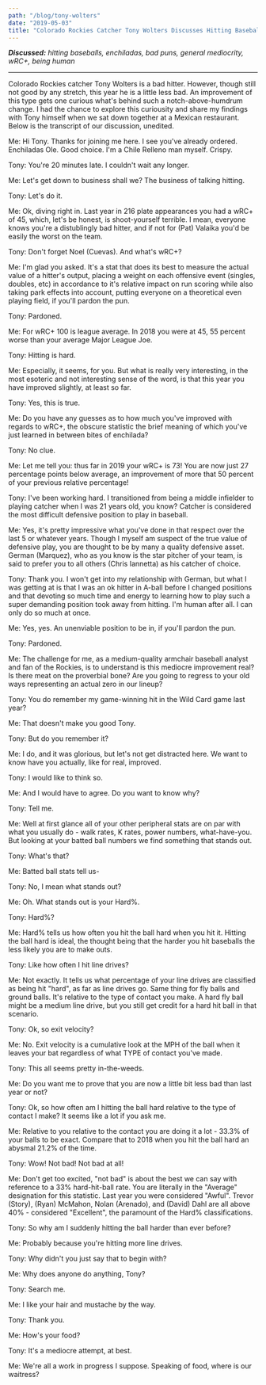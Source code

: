 ```yaml
---
path: "/blog/tony-wolters"
date: "2019-05-03"
title: "Colorado Rockies Catcher Tony Wolters Discusses Hitting Baseballs: An Interview"
---
```


***Discussed:*** *hitting baseballs, enchiladas, bad puns, general mediocrity, wRC+, being human*

<hr />

Colorado Rockies catcher Tony Wolters is a bad hitter. However, though still not good by any stretch, this year he is
a little less bad. An improvement of this type gets one curious what's behind such a notch-above-humdrum change. I had the chance to explore this curiousity and share my findings with Tony himself when we sat down together at a Mexican restaurant. Below is the transcript of our discussion, unedited.

Me: Hi Tony. Thanks for joining me here. I see you've already
ordered. Enchiladas Ole. Good choice. I'm a Chile Relleno man myself. Crispy.

Tony: You're 20 minutes late. I couldn't wait any longer.

Me: Let's get down to business shall we? The business of talking hitting.

Tony: Let's do it.

Me: Ok, diving right in. Last year in 216 plate appearances you had a wRC+ of 45, which, let's be honest, is
shoot-yourself terrible. I mean, everyone knows you're a distublingly bad hitter, and
if not for (Pat) Valaika you'd be easily the worst on the team.

Tony: Don't forget Noel (Cuevas). And what's wRC+?

Me: I'm glad you asked. It's a stat that does its best to measure the actual value of a hitter's
output, placing a weight on each offensive event (singles, doubles, etc) in accordance to it's relative impact on run
scoring while also taking park effects into account, putting everyone on
a theoretical even playing field, if you'll pardon the pun. 

Tony: Pardoned. 

Me: For wRC+ 100 is league average. In 2018 you were at 45, 55 percent worse than
your average Major League Joe.

Tony: Hitting is hard. 

Me: Especially, it seems, for you. But what is really very interesting, in the
most esoteric and not interesting sense of the word, is that this year you have
improved slightly, at least so far. 

Tony: Yes, this is true. 

Me: Do you have any guesses as to how much you've improved with regards to
wRC+, the obscure statistic the brief meaning of which you've just learned in
between bites of enchilada?

Tony: No clue.

Me: Let me tell you: thus far in 2019 your wRC+ is 73! You are now just 27
percentage points below average, an improvement of more that 50 percent of your
previous relative percentage!

Tony: I've been working hard. I transitioned from being a middle
infielder to playing catcher when I was 21 years old, you know? Catcher is considered the
most difficult defensive position to play in baseball. 

Me: Yes, it's pretty impressive what you've done in that respect over the last
5 or whatever years. Though I myself am suspect of the true value of defensive play, you are thought to be
by many a quality defensive asset. German (Marquez), who as you know is the
star pitcher of your team, is said to prefer you to all others (Chris Iannetta) as his catcher of
choice.

Tony: Thank you. I won't get into my relationship with German, but what I was
getting at is that I was an ok hitter in A-ball before I changed positions and
that devoting so much time and energy to learning how to play such a super
demanding position took away from hitting. I'm human after all. I can only do
so much at once.

Me: Yes, yes. An unenviable position to be in, if you'll pardon the pun.

Tony: Pardoned.

Me: The challenge for me, as a medium-quality armchair baseball analyst and fan
of the Rockies, is to understand is this mediocre improvement real? Is there
meat on the proverbial bone? Are you going to regress to your old ways
representing an actual zero in our lineup?

Tony: You do remember my game-winning hit in the Wild Card game last year?

Me: That doesn't make you good Tony.

Tony: But do you remember it?

Me: I do, and it was glorious, but let's not get distracted here. We want to
know have you actually, like for real, improved. 

Tony: I would like to think so.

Me: And I would have to agree. Do you want to know why?

Tony: Tell me.

Me: Well at first glance all of your other peripheral stats are on par with
what you usually do - walk rates, K rates, power numbers, what-have-you. But
looking at your batted ball numbers we find something that stands out.

Tony: What's that?

Me: Batted ball stats tell us-

Tony: No, I mean what stands out?

Me: Oh. What stands out is your Hard%.

Tony: Hard%?

Me: Hard% tells us how often you hit the ball hard when you hit it. Hitting the
ball hard is ideal, the thought being that the harder you hit baseballs the
less likely you are to make outs.

Tony: Like how often I hit line drives?

Me: Not exactly. It tells us what percentage of your line drives are classified
as being hit "hard", as far as line drives go. Same thing for fly balls
and ground balls. It's relative to the type of contact you make. A hard fly
ball might be a medium line drive, but you still get credit for a hard hit ball
in that scenario.

Tony: Ok, so exit velocity?

Me: No. Exit velocity is a cumulative look at the MPH of the ball when it
leaves your bat regardless of what TYPE of contact you've made.

Tony: This all seems pretty in-the-weeds.

Me: Do you want me to prove that you are now a little bit less bad than last year
or not?

Tony: Ok, so how often am I hitting the ball hard relative to the type of
contact I make? It seems like a lot if you ask me.

Me: Relative to you relative to the contact you are doing it a lot - 33.3% of your balls to be exact.
Compare that to 2018 when you hit the ball hard an abysmal 21.2% of the time. 

Tony: Wow! Not bad! Not bad at all!

Me: Don't get too excited, "not bad" is about the best we can say with reference to a 33%
hard-hit-ball rate. You are literally in the "Average" designation
for this statistic. Last year you were considered "Awful". Trevor (Story), (Ryan) McMahon, Nolan (Arenado), and
(David) Dahl are all above 40% - considered "Excellent", the paramount of the
Hard% classifications.

Tony: So why am I suddenly hitting the ball harder than ever before?

Me: Probably because you're hitting more line drives. 

Tony: Why didn't you just say that to begin with?

Me: Why does anyone do anything, Tony?

Tony: Search me.

Me: I like your hair and mustache by the way.

Tony: Thank you. 

Me: How's your food?

Tony: It's a mediocre attempt, at best.

Me: We're all a work in progress I suppose. Speaking of food, where is our waitress?